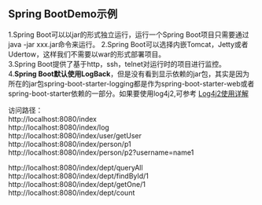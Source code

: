 ## Spring BootDemo示例  ## 

1.Spring Boot可以以jar的形式独立运行，运行一个Spring Boot项目只需要通过 java -jar xxx.jar命令来运行。
2.Spring Boot可以选择内嵌Tomcat，Jetty或者Udertow，这样我们不需要以war的形式部署项目。  
3.Spring Boot提供了基于http，ssh，telnet对运行时的项目进行监控。  
4.**Spring Boot默认使用LogBack**，但是没有看到显示依赖的jar包，其实是因为所在的jar包spring-boot-starter-logging都是作为spring-boot-starter-web或者spring-boot-starter依赖的一部分。如果要使用log4j2,可参考 [Log4j2使用详解](https://mp.weixin.qq.com/s?__biz=MzUzODg2NDg1Mw==&mid=2247483716&idx=1&sn=2b28f82896d4b49903a7f49792aeeb85&chksm=fad07cfecda7f5e8a18e4cf3e1e9536b4f765810a541249e820d0bb582c99652490e027c9260&mpshare=1&scene=23&srcid=#rd)

访问路径：  
http://localhost:8080/index  
http://localhost:8080/index/log  
http://localhost:8080/index/user/getUser  
http://localhost:8080/index/person/p1  
http://localhost:8080/index/person/p2?username=name1  


http://localhost:8080/index/dept/queryAll  
http://localhost:8080/index/dept/findById/1  
http://localhost:8080/index/dept/getOne/1  
http://localhost:8080/index/dept/count


